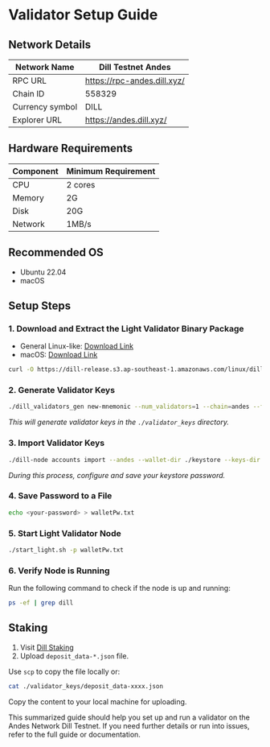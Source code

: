 # Validator Setup Guide

## Network Details

| Network Name | Dill Testnet Andes |
| --- | --- |
| RPC URL | https://rpc-andes.dill.xyz/ |
| Chain ID | 558329 |
| Currency symbol | DILL |
| Explorer URL | https://andes.dill.xyz/ |

## Hardware Requirements

| Component | Minimum Requirement |
| --- | --- |
| CPU | 2 cores |
| Memory | 2G |
| Disk | 20G |
| Network | 1MB/s |

## Recommended OS

- Ubuntu 22.04
- macOS

## Setup Steps

### 1. Download and Extract the Light Validator Binary Package

- General Linux-like: [Download Link](https://dill-release.s3.ap-southeast-1.amazonaws.com/linux/dill.tar.gz)
- macOS: [Download Link](https://dill-release.s3.ap-southeast-1.amazonaws.com/macos/dill.tar.gz)

```bash
curl -O https://dill-release.s3.ap-southeast-1.amazonaws.com/linux/dill.tar.gz && tar -xzvf dill.tar.gz && cd dill
```

### 2. Generate Validator Keys

```bash
./dill_validators_gen new-mnemonic --num_validators=1 --chain=andes --folder=./
```
_This will generate validator keys in the `./validator_keys` directory._

### 3. Import Validator Keys

```bash
./dill-node accounts import --andes --wallet-dir ./keystore --keys-dir validator_keys/ --accept-terms-of-use
```
_During this process, configure and save your keystore password._

### 4. Save Password to a File

```bash
echo <your-password> > walletPw.txt
```

### 5. Start Light Validator Node

```bash
./start_light.sh -p walletPw.txt
```

### 6. Verify Node is Running

Run the following command to check if the node is up and running:
```bash
ps -ef | grep dill
```

## Staking

1. Visit [Dill Staking](https://staking.dill.xyz/)
2. Upload `deposit_data-*.json` file.

Use `scp` to copy the file locally or:
```bash
cat ./validator_keys/deposit_data-xxxx.json
```
Copy the content to your local machine for uploading.

This summarized guide should help you set up and run a validator on the Andes Network Dill Testnet. If you need further details or run into issues, refer to the full guide or documentation.
